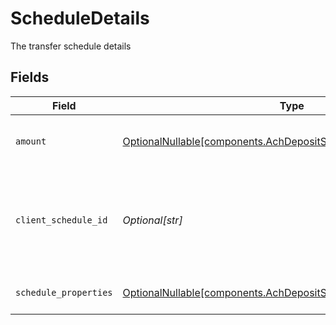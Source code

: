 # ScheduleDetails

The transfer schedule details


## Fields

| Field                                                                                                                                | Type                                                                                                                                 | Required                                                                                                                             | Description                                                                                                                          | Example                                                                                                                              |
| ------------------------------------------------------------------------------------------------------------------------------------ | ------------------------------------------------------------------------------------------------------------------------------------ | ------------------------------------------------------------------------------------------------------------------------------------ | ------------------------------------------------------------------------------------------------------------------------------------ | ------------------------------------------------------------------------------------------------------------------------------------ |
| `amount`                                                                                                                             | [OptionalNullable[components.AchDepositScheduleAmount]](../../models/components/achdepositscheduleamount.md)                         | :heavy_minus_sign:                                                                                                                   | A cash amount in the format of decimal value                                                                                         | {<br/>"value": "100.00"<br/>}                                                                                                        |
| `client_schedule_id`                                                                                                                 | *Optional[str]*                                                                                                                      | :heavy_minus_sign:                                                                                                                   | External identifier supplied by the API caller. Each request must have a unique pairing of client_schedule_id and account            | ABC-123                                                                                                                              |
| `schedule_properties`                                                                                                                | [OptionalNullable[components.AchDepositScheduleScheduleProperties]](../../models/components/achdepositschedulescheduleproperties.md) | :heavy_minus_sign:                                                                                                                   | Common schedule properties                                                                                                           |                                                                                                                                      |